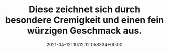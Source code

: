 ---
date: '2021-04-12T10:12:12.058334+00:00'
found_at: '2014-12-12'
found_url: http://www.hertaland.de/produkt/delikatess-leberwurst-125g_70
title: ' Diese zeichnet sich durch besondere Cremigkeit und einen fein würzigen Geschmack
  aus.'
---